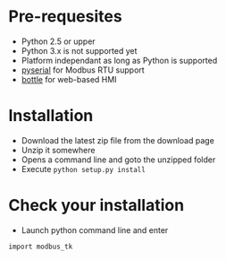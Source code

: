 # Pre-requesites #
  * Python 2.5 or upper
  * Python 3.x is not supported yet
  * Platform independant as long as Python is supported
  * [pyserial](http://pyserial.sourceforge.net/) for Modbus RTU support
  * [bottle](http://bottle.paws.de/) for web-based HMI

# Installation #
  * Download the latest zip file from the download page
  * Unzip it somewhere
  * Opens a command line and goto the unzipped folder
  * Execute `python setup.py install`

# Check your installation #
  * Launch python command line and enter

```
import modbus_tk
```